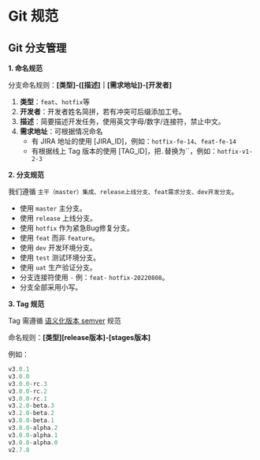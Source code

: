 # Git 规范<Badge text="WIP" />

## Git 分支管理

**1. 命名规范**

分支命名规则：**[类型]-([描述]｜[需求地址])-[开发者]**

1. **类型**：`feat`、`hotfix`等
2. **开发者**：开发者姓名简拼，若有冲突可后缀添加工号。
3. **描述**：简要描述开发任务，使用英文字母/数字/连接符，禁止中文。
4. **需求地址**：可根据情况命名
    - 有 JIRA 地址的使用 [JIRA_ID]，例如：`hotfix-fe-14`、`feat-fe-14`
    - 有根据线上 Tag 版本的使用 [TAG_ID]，把`.`替换为``，例如：`hotfix-v1-2-3`

**2. 分支规范**

我们遵循 `主干（master）集成、release上线分支、feat需求分支、dev开发分支`。

- 使用 `master` 主分支。
- 使用 `release` 上线分支。
- 使用 `hotfix` 作为紧急Bug修复分支。
- 使用 `feat` 而非 `feature`。
- 使用 `dev` 开发环境分支。
- 使用 `test` 测试环境分支。
- 使用 `uat`  生产验证分支。
- 分支连接符使用 `-` 例：`feat-` `hotfix-20220808`。
- 分支全部采用小写。

**3. Tag 规范**

Tag 需遵循 [语义化版本 semver](https://semver.org/lang/zh-CN/) 规范

命名规则：**[类型][release版本]-[stages版本]**

例如：

```js
v3.0.1
v3.0.0
v3.0.0-rc.3
v3.0.0-rc.2
v3.0.0-rc.1
v3.2.0-beta.3
v3.2.0-beta.2
v3.0.0-beta.1
v3.0.0-alpha.2
v3.0.0-alpha.1
v3.0.0-alpha.0
v2.7.8
```
